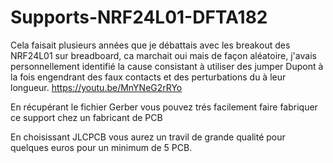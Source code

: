 # Supports-NRF24L01-DFTA182
Cela faisait plusieurs années que je débattais avec les breakout des NRF24L01 sur breadboard, ca marchait oui mais de façon aléatoire, j'avais personnellement identifié la cause consistant à utiliser des jumper Dupont à la fois engendrant des faux contacts et des perturbations du à leur longueur.
https://youtu.be/MnYNeG2rRYo

En récupérant le fichier Gerber vous pouvez trés facilement faire fabriquer ce support chez un fabricant de PCB

En choisissant JLCPCB vous aurez un travil de grande qualité pour quelques euros pour un minimum de 5 PCB.
